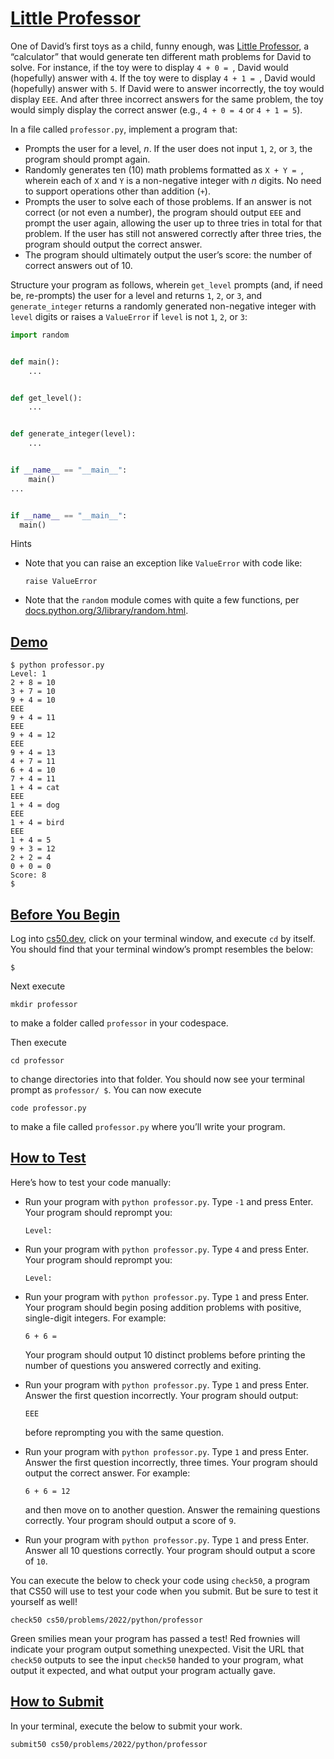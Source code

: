 # [Little Professor](#little-professor)

One of David’s first toys as a child, funny enough, was [Little
Professor](https://en.wikipedia.org/wiki/Little_Professor), a
“calculator” that would generate ten different math problems for David
to solve. For instance, if the toy were to display `4 + 0 = `, David
would (hopefully) answer with `4`. If the toy were to display
`4 + 1 = `, David would (hopefully) answer with `5`. If David were to
answer incorrectly, the toy would display `EEE`. And after three
incorrect answers for the same problem, the toy would simply display the
correct answer (e.g., `4 + 0 = 4` or `4 + 1 = 5`).

In a file called `professor.py`, implement a program that:

- Prompts the user for a level, $n$. If the user does not input `1`,
  `2`, or `3`, the program should prompt again.
- Randomly generates ten (10) math problems formatted as `X + Y = `,
  wherein each of `X` and `Y` is a non-negative integer with $n$ digits.
  No need to support operations other than addition (`+`).
- Prompts the user to solve each of those problems. If an answer is not
  correct (or not even a number), the program should output `EEE` and
  prompt the user again, allowing the user up to three tries in total
  for that problem. If the user has still not answered correctly after
  three tries, the program should output the correct answer.
- The program should ultimately output the user’s score: the number of
  correct answers out of 10.

Structure your program as follows, wherein `get_level` prompts (and, if
need be, re-prompts) the user for a level and returns `1`, `2`, or `3`,
and `generate_integer` returns a randomly generated non-negative integer
with `level` digits or raises a `ValueError` if `level` is not `1`, `2`,
or `3`:

``` py
import random


def main():
    ...


def get_level():
    ...


def generate_integer(level):
    ...


if __name__ == "__main__":
    main()
...


if __name__ == "__main__":
  main()
```

Hints

- Note that you can raise an exception like `ValueError` with code like:
  ``` highlight
  raise ValueError
  ```
- Note that the `random` module comes with quite a few functions, per
  [docs.python.org/3/library/random.html](https://docs.python.org/3/library/random.html).

## [Demo](#demo)

``` highlight
$ python professor.py
Level: 1
2 + 8 = 10
3 + 7 = 10
9 + 4 = 10
EEE
9 + 4 = 11
EEE
9 + 4 = 12
EEE
9 + 4 = 13
4 + 7 = 11
6 + 4 = 10
7 + 4 = 11
1 + 4 = cat
EEE
1 + 4 = dog
EEE
1 + 4 = bird
EEE
1 + 4 = 5
9 + 3 = 12
2 + 2 = 4
0 + 0 = 0
Score: 8
$
```

## [Before You Begin](#before-you-begin)

Log into [cs50.dev](https://cs50.dev/), click on your terminal window,
and execute `cd` by itself. You should find that your terminal window’s
prompt resembles the below:

``` highlight
$
```

Next execute

``` highlight
mkdir professor
```

to make a folder called `professor` in your codespace.

Then execute

``` highlight
cd professor
```

to change directories into that folder. You should now see your terminal
prompt as `professor/ $`. You can now execute

``` highlight
code professor.py
```

to make a file called `professor.py` where you’ll write your program.

## [How to Test](#how-to-test)

Here’s how to test your code manually:

- Run your program with `python professor.py`. Type `-1` and press
  Enter. Your program should reprompt you:
  ``` highlight
  Level:
  ```

- Run your program with `python professor.py`. Type `4` and press Enter.
  Your program should reprompt you:
  ``` highlight
  Level:
  ```

- Run your program with `python professor.py`. Type `1` and press Enter.
  Your program should begin posing addition problems with positive,
  single-digit integers. For example:

  ``` highlight
  6 + 6 =
  ```

  Your program should output 10 distinct problems before printing the
  number of questions you answered correctly and exiting.

- Run your program with `python professor.py`. Type `1` and press Enter.
  Answer the first question incorrectly. Your program should output:

  ``` highlight
  EEE
  ```

  before reprompting you with the same question.

- Run your program with `python professor.py`. Type `1` and press Enter.
  Answer the first question incorrectly, three times. Your program
  should output the correct answer. For example:

  ``` highlight
  6 + 6 = 12
  ```

  and then move on to another question. Answer the remaining questions
  correctly. Your program should output a score of `9`.

- Run your program with `python professor.py`. Type `1` and press Enter.
  Answer all 10 questions correctly. Your program should output a score
  of `10`.

You can execute the below to check your code using `check50`, a program
that CS50 will use to test your code when you submit. But be sure to
test it yourself as well!

``` highlight
check50 cs50/problems/2022/python/professor
```

Green smilies mean your program has passed a test! Red frownies will
indicate your program output something unexpected. Visit the URL that
`check50` outputs to see the input `check50` handed to your program,
what output it expected, and what output your program actually gave.

## [How to Submit](#how-to-submit)

In your terminal, execute the below to submit your work.

``` highlight
submit50 cs50/problems/2022/python/professor
```
